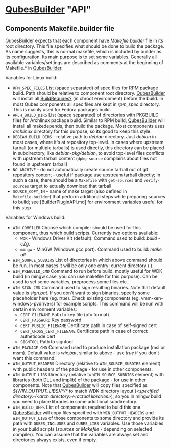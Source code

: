 [QubesBuilder](/wiki/QubesBuilder) "API"
========================================

Components Makefile.builder file
--------------------------------

[QubesBuilder](/wiki/QubesBuilder) expects that each component have *Makefile.builder* file in its root directory. This file specifies what should be done to build the package. As name suggests, this is normal makefile, which is included by builder as its configuration. Its main purpose is to set some variables. Generally all available variables/settings are described as comments at the beginning of Makefile.\* in [QubesBuilder](/wiki/QubesBuilder).

Variables for Linux build:

-   `RPM_SPEC_FILES` List (space separated) of spec files for RPM package build. Path should be relative to component root directory. [QubesBuilder](/wiki/QubesBuilder) will install all [BuildRequires?](/wiki/BuildRequires) (in chroot environment) before the build. In most Qubes components all spec files are kept in *rpm\_spec* directory. This is mainly used for Fedora packages build.
-   `ARCH_BUILD_DIRS` List (space separated) of directories with PKGBUILD files for Archlinux package build. Similar to RPM build, [QubesBuilder](/wiki/QubesBuilder) will install all makedepends, then build the package. Most components uses *archlinux* directory for this purpose, so its good to keep this style.
-   `DEBIAN_BUILD_DIRS` - relative path to *debian* directory. Just *debian* in most cases, where it's at repository top-level. In cases where upstream tarball (or multiple tarballs) is used directly, this directory can be placed in subdirectory, like *debian-pkg/debian*, to avoid top-level files conflicts with upstream tarball content (`dpkg-source` complains about files not found in upstream tarball)
-   `NO_ARCHIVE` - do not automatically create source tarball out of git repository content - useful if package use upstream tarball directly; in such a case, there should be a `Makefile` with `get-sources` and `verify-sources` target to actually download that tarball
-   `SOURCE_COPY_IN` - name of make target (also defined in `Makefile.builder`) that perform additional steps while preparing sources to build; see [BuilderPluginAPI.md] for environment variables useful for this step

Variables for Windows build:

-   `WIN_COMPILER` Choose which compiler should be used for this component, thus which build scripts. Currently two options available:
    -   `WDK` - Windows Driver Kit (default). Command used to build: *build -cZg*.
    -   `mingw` - MinGW (Windows gcc port). Command used to build: *make all*
-   `WIN_SOURCE_SUBDIRS` List of directories in which above command should be run. In most cases it will be only one entry: current directory (*.*).
-   `WIN_PREBUILD_CMD` Command to run before build, mostly useful for WDK build (in mingw case, you can use makefile for this purpose). Can be used to set some variables, preprocess some files etc.
-   `WIN_SIGN_CMD` Command used to sign resulting binaries. Note that default value is *sign.bat*. If you don't want to sign binaries, specify some placeholder here (eg. *true*). Check existing components (eg. vmm-xen-windows-pvdrivers) for example scripts. This command will be run with certain environment variables:
    -   `CERT_FILENAME` Path to key file (pfx format)
    -   `CERT_PASSWORD` Key password
    -   `CERT_PUBLIC_FILENAME` Certificate path in case of self-signed cert
    -   `CERT_CROSS_CERT_FILENAME` Certificate path in case of correct autheticode cert
    -   `SIGNTOOL` Path to signtool
-   `WIN_PACKAGE_CMD` Command used to produce installation package (msi or msm). Default value is *wix.bat*, similar to above - use *true* if you don't want this command.
-   `WIN_OUTPUT_HEADERS` Directory (relative to `WIN_SOURCE_SUBDIRS` element) with public headers of the package - for use in other components.
-   `WIN_OUTPUT_LIBS` Directory (relative to `WIN_SOURCE_SUBDIRS` element) with libraries (both DLL and implib) of the package - for use in other components. Note that [QubesBuilder](/wiki/QubesBuilder) will copy files specified as *\$(WIN\_OUTPUT\_LIBS)/\*/\** to match WDK directory layout (*\<specified directory\>/\<arch directory\>/\<actual libraries\>*), so you in mingw build you need to place libraries in some additional subdirectory.
-   `WIN_BUILD_DEPS` List of components required to build this one. [QubesBuilder](/wiki/QubesBuilder) will copy files specified with `WIN_OUTPUT_HEADERS` and `WIN_OUTPUT_LIBS` of those components to some directory and provide its path with `QUBES_INCLUDES` and `QUBES_LIBS` variables. Use those variables in your build scripts (*sources* or *Makefile* - depending on selected compiler). You can assume that the variables are always set and directories always exists, even if empty.


